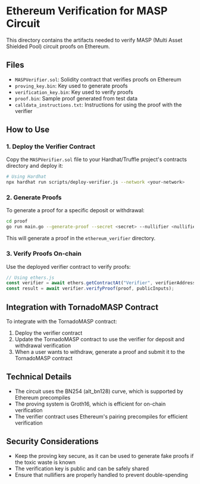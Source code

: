 # Ethereum Verification for MASP Circuit

This directory contains the artifacts needed to verify MASP (Multi Asset Shielded Pool) circuit proofs on Ethereum.

## Files

- `MASPVerifier.sol`: Solidity contract that verifies proofs on Ethereum
- `proving_key.bin`: Key used to generate proofs
- `verification_key.bin`: Key used to verify proofs
- `proof.bin`: Sample proof generated from test data
- `calldata_instructions.txt`: Instructions for using the proof with the verifier

## How to Use

### 1. Deploy the Verifier Contract

Copy the `MASPVerifier.sol` file to your Hardhat/Truffle project's contracts directory and deploy it:

```bash
# Using Hardhat
npx hardhat run scripts/deploy-verifier.js --network <your-network>
```

### 2. Generate Proofs

To generate a proof for a specific deposit or withdrawal:

```bash
cd proof
go run main.go --generate-proof --secret <secret> --nullifier <nullifier> --asset-id <asset-id> --amount <amount>
```

This will generate a proof in the `ethereum_verifier` directory.

### 3. Verify Proofs On-chain

Use the deployed verifier contract to verify proofs:

```javascript
// Using ethers.js
const verifier = await ethers.getContractAt("Verifier", verifierAddress);
const result = await verifier.verifyProof(proof, publicInputs);
```

## Integration with TornadoMASP Contract

To integrate with the TornadoMASP contract:

1. Deploy the verifier contract
2. Update the TornadoMASP contract to use the verifier for deposit and withdrawal verification
3. When a user wants to withdraw, generate a proof and submit it to the TornadoMASP contract

## Technical Details

- The circuit uses the BN254 (alt_bn128) curve, which is supported by Ethereum precompiles
- The proving system is Groth16, which is efficient for on-chain verification
- The verifier contract uses Ethereum's pairing precompiles for efficient verification

## Security Considerations

- Keep the proving key secure, as it can be used to generate fake proofs if the toxic waste is known
- The verification key is public and can be safely shared
- Ensure that nullifiers are properly handled to prevent double-spending
